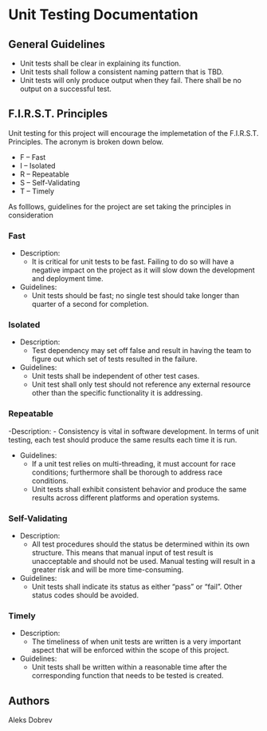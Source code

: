 # Unit Testing Documentation

## General Guidelines 
- Unit tests shall be clear in explaining its function.
- Unit tests shall follow a consistent naming pattern that is TBD.
- Unit tests will only produce output when they fail. There shall be no output on a successful test.

## F.I.R.S.T. Principles
Unit testing for this project will encourage the implemetation of the F.I.R.S.T. Principles. The acronym is broken down below.
- F – Fast
- I  – Isolated 
- R – Repeatable
- S – Self-Validating
- T – Timely

As folllows, guidelines for the project are set taking the principles in consideration

### Fast

- Description:
	- It is critical for unit tests to be fast. Failing to do so will have a negative impact on the project as it will slow down the development and deployment time. 
- Guidelines:
	- Unit tests should be fast; no single test should take longer than quarter of a second for completion. 


### Isolated
- Description:
	- Test dependency may set off false and result in having the team to figure out which set of tests resulted in the failure.
- Guidelines:
	- Unit tests shall be independent of other test cases. 
	- Unit test shall only test should not reference any external resource other than the specific functionality it is addressing.

### Repeatable
-Description:
	- Consistency is vital in software development. In terms of unit testing, each test should produce the same results each time it is run. 

- Guidelines:
	- If a unit test relies on multi-threading, it must account for race conditions; furthermore shall be thorough to address race conditions.
	- Unit tests shall exhibit consistent behavior and produce the same results across different platforms and operation systems.

### Self-Validating
- Description:
	- All test procedures should the status be determined within its own structure. This means that manual input of test result is unacceptable and should not be used. Manual testing will result in a greater risk and will be more time-consuming.
- Guidelines:
	- Unit tests shall indicate its status as either “pass” or “fail”. Other status codes should be avoided.

### Timely
- Description:
	- The timeliness of when unit tests are written is a very important aspect that will be enforced within the scope of this project.
- Guidelines:
	- Unit tests shall be written within a reasonable time after the corresponding function that needs to be tested is created.

## Authors
Aleks Dobrev
